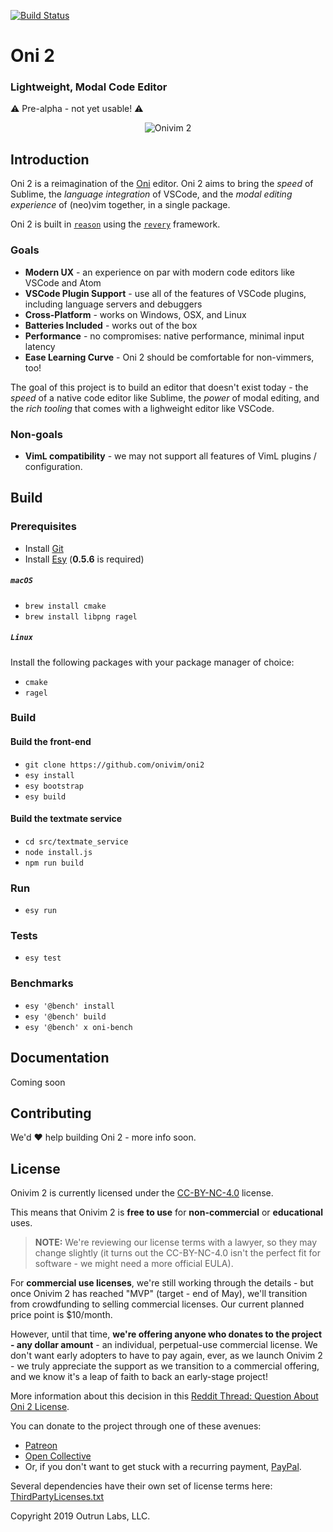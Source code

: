 [![Build Status](https://dev.azure.com/onivim/oni2/_apis/build/status/onivim.oni2?branchName=master)](https://dev.azure.com/onivim/oni2/_build/latest?definitionId=1?branchName=master)

# Oni 2

### Lightweight, Modal Code Editor

:warning: Pre-alpha - not yet usable! :warning: 

<p align="center">
  <img src="https://user-images.githubusercontent.com/13532591/53999860-e8e70780-40f9-11e9-8428-295adb18c4dd.gif" alt="Onivim 2" />
 </p>


## Introduction

Oni 2 is a reimagination of the [Oni](https://www.onivim.io) editor. Oni 2 aims to bring the _speed_ of Sublime, the _language integration_ of VSCode, and the _modal editing experience_ of (neo)vim together, in a single package.

Oni 2 is built in [`reason`](https://reasonml.github.io) using the [`revery`](https://github.com/revery-ui/revery) framework.

### Goals

- __Modern UX__ - an experience on par with modern code editors like VSCode and Atom
- __VSCode Plugin Support__ - use all of the features of VSCode plugins, including language servers and debuggers
- __Cross-Platform__ - works on Windows, OSX, and Linux
- __Batteries Included__ - works out of the box
- __Performance__ - no compromises: native performance, minimal input latency
- __Ease Learning Curve__ - Oni 2 should be comfortable for non-vimmers, too!

The goal of this project is to build an editor that doesn't exist today - the _speed_ of a native code editor like Sublime, the _power_ of modal editing, and the _rich tooling_ that comes with a lighweight editor like VSCode.

### Non-goals

- __VimL compatibility__ - we may not support all features of VimL plugins / configuration.

## Build

### Prerequisites

- Install [Git](https://git-scm.com/)
- Install [Esy](https://esy.sh) (__0.5.6__ is required)

##### `macOS`

- `brew install cmake`
- `brew install libpng ragel`

##### `Linux`

Install the following packages with your package manager of choice:
- `cmake`
- `ragel`

### Build

#### Build the front-end

- `git clone https://github.com/onivim/oni2`
- `esy install`
- `esy bootstrap`
- `esy build`

#### Build the textmate service

- `cd src/textmate_service`
- `node install.js`
- `npm run build`

### Run

- `esy run`

### Tests

- `esy test`

### Benchmarks

- `esy '@bench' install`
- `esy '@bench' build`
- `esy '@bench' x oni-bench`

## Documentation

Coming soon

## Contributing

We'd :heart: help building Oni 2 - more info soon.

## License

Onivim 2 is currently licensed under the [CC-BY-NC-4.0](https://creativecommons.org/licenses/by-nc/4.0/legalcode) license.

This means that Onivim 2 is __free to use__ for __non-commercial__ or __educational__ uses. 

> __NOTE:__ We're reviewing our license terms with a lawyer, so they may change slightly (it turns out the CC-BY-NC-4.0 isn't the perfect fit for software - we might need a more official EULA).

For __commercial use licenses__, we're still working through the details - but once Onivim 2 has reached "MVP" (target - end of May), we'll transition from crowdfunding to selling commercial licenses. Our current planned price point is $10/month.

However, until that time, __we're offering anyone who donates to the project - any dollar amount__ - an individual, perpetual-use commercial license. We don't want early adopters to have to pay again, ever, as we launch Onivim 2 - we truly appreciate the support as we transition to a commercial offering, and we know it's a leap of faith to back an early-stage project!

More information about this decision in this [Reddit Thread: Question About Oni 2 License](https://www.reddit.com/r/neovim/comments/ae7ef6/question_about_oni_2_license/).

You can donate to the project through one of these avenues:
- [Patreon](https://www.patreon.com/onivim)
- [Open Collective](https://opencollective.com/oni)
- Or, if you don't want to get stuck with a recurring payment, [PayPal](https://www.paypal.me/bryphe/10). 

Several dependencies have their own set of license terms here: [ThirdPartyLicenses.txt](ThirdPartyLicenses.txt)

Copyright 2019 Outrun Labs, LLC.
